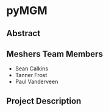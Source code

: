 # pyMGM 
## Abstract

## Meshers Team Members
- Sean Calkins
- Tanner Frost
- Paul Vanderveen

## Project Description